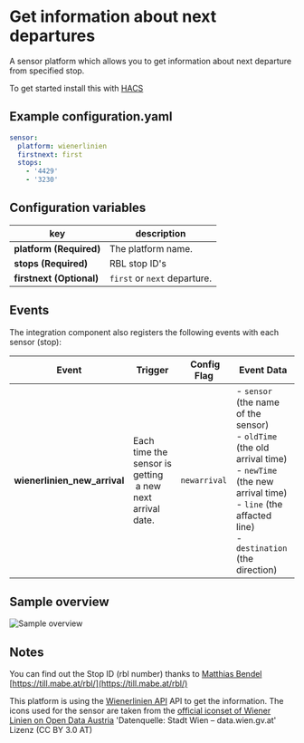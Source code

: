 # Get information about next departures

A sensor platform which allows you to get information about next departure from specified stop.


To get started install this with [HACS](https://hacs.xyz/)

## Example configuration.yaml

```yaml
sensor:
  platform: wienerlinien
  firstnext: first
  stops:
    - '4429'
    - '3230'
```

## Configuration variables

| key                      | description                  |
| ------------------------ | ---------------------------- |
| **platform (Required)**  | The platform name.           |
| **stops (Required)**     | RBL stop ID's                |
| **firstnext (Optional)** | `first` or `next` departure. |

## Events

The integration component also registers the following events with each sensor (stop):

| Event                        | Trigger                         | Config Flag | Event Data                        |
| ---------------------------- | ------------------------------- | ----------- | --------------------------------- |
| **wienerlinien_new_arrival** | Each time the sensor is getting  a new next arrival date.  | `newarrival` |  - `sensor` (the name of the sensor)<br>- `oldTime` (the old arrival time)<br>- `newTime` (the new arrival time)<br>- `line` (the affacted line)<br>- `destination` (the direction)     |

## Sample overview

![Sample overview](overview.png)

## Notes

You can find out the Stop ID (rbl number) thanks to [Matthias Bendel](https://github.com/mabe-at) [https://till.mabe.at/rbl/](https://till.mabe.at/rbl/)


This platform is using the [Wienerlinien API](http://www.wienerlinien.at) API to get the information.
The icons used for the sensor are taken from the [official iconset of Wiener Linien on Open Data Austria](https://www.data.gv.at/katalog/dataset/fd3b5bee-bef4-4acd-8ea8-fc9d24aa024f)
'Datenquelle: Stadt Wien – data.wien.gv.at'
Lizenz (CC BY 3.0 AT)

